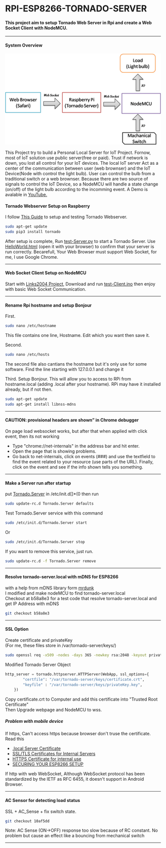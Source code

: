 # RPI-ESP8266-TORNADO-SERVER
   
#### This project aim to setup Tornado Web Server in Rpi and create a Web Socket Client with NodeMCU.
---

#### System Overview
<img src="https://github.com/Project-MAR/RPI-ESP8266-TORNADO-SERVER/blob/master/img/systemOverview.png" width="600">

This Project try to build a Personal Local Server for IoT Project. Fornow, most of IoT solution use public server(free or paid). Trust if network is down, you lost all control for your IoT devices. The local IoT server Act as a center of the communication between user (web brownser) and the IoT Device(Node with control the light bulb). User can control the bulb from a traditional switch or a web brownser. Because there are two source of signals to control the IoT Device, so a NodeMCU will handle a state change (on/off) of the light bulb according to the incomming event. A Demo is avalable in [YouTube.](https://www.youtube.com/watch?v=OhDF2fYqwgc)


#### Tornado Webserver Setup on Raspberry

I follow [This Guide](https://developer.mbed.org/cookbook/Websockets-Server) to setup and testing Tornado Webserver.
```sh
sudo apt-get update
sudo pip3 install tornado
```
After setup is complete, Run [test-Server.py](https://github.com/Project-MAR/RPI-ESP8266-TORNADO-SERVER/blob/master/test-Server.py) to start a Tornado Server. Use [HelloWorld.html](https://github.com/Project-MAR/RPI-ESP8266-TORNADO-SERVER/blob/master/HelloWorld.html) (open it with your browser) to confirm that your server is run correctly. Becarefull, Your Web Browser must support Web Socket, for me, I use Google Chrome.

---
#### Web Socket Client Setup on NodeMCU

Start with [Links2004 Project](https://github.com/Links2004/arduinoWebSockets), Download and run [test-Client.ino](https://github.com/Project-MAR/RPI-ESP8266-TORNADO-SERVER/blob/master/test-Client.ino) then enjoy with basic Web Socket Communication.

---

#### Rename Rpi hostname and setup Bonjour

First.
```sh
sudo nano /etc/hostname
```
This file contains one line, Hostname. Edit which you want then save it.

Second.
```sh
sudo nano /etc/hosts
```
The second file also cantians the hostname but it's only use for some software. Find the line starting with 127.0.0.1 and change it

Third.
Setup Bonjour. This will allow you to access to RPi from hostname.local (adding .local after your hostname). RPi may have it installed already, but if not then.
```sh
sudo apt-get update
sudo apt-get install libnss-mdns
```

---

#### CAUTION: provisional headers are shown” in Chrome debugger
On page load websocket works, but after that when applied with click event, then its not working     
 - Type "chrome://net-internals" in the address bar and hit enter.
 - Open the page that is showing problems.
 - Go back to net-internals, click on events (###) and use the textfield to find the event related to your resource (use parts of the URL).
Finally, click on the event and see if the info shown tells you something.   

---

#### Make a Server run after startup

put [Tornado.Server](https://github.com/Project-MAR/RPI-ESP8266-TORNADO-SERVER/blob/master/Tornado.Server) in /etc/init.d[]*(0
then run
```sh
sudo update-rc.d Tornado.Server defaults
```
Test Tornado.Server service with this command
```sh
sudo /etc/init.d/Tornado.Server start
```
Or
```sh
sudo /etc/init.d/Tornado.Server stop

```
If you want to remove this service, just run.

```sh
sudo update-rc.d -f Tornado.Server remove
```
---

#### Resolve tornado-server.local with mDNS for ESP8266
with a help from mDNS library form [mrdunk](https://github.com/mrdunk/esp8266_mdns)   
I modified and make nodeMCU to find tornado-server.local   
Checkout at b58a8e3 for a test code that resolve tornado-server.local and get IP Address with mDNS   
```sh
git checkout b58a8e3
```
---

#### SSL Option
Create certificate and privateKey   
(For me, these files store in /var/tornado-server/keys/)   
```sh
sudo openssl req -x509 -nodes -days 365 -newkey rsa:2048 -keyout privateKey.key -out certificate.crt
```

Modified Tornado Server Object

```python
http_server = tornado.httpserver.HTTPServer(WebApp, ssl_options={
        "certfile": "/var/tornado-server/keys/certificate.crt",
        "keyfile" : "/var/tornado-server/keys/privateKey.key",
    })
```

Copy certificate.crt to Computer and add this certificate into "Trusted Root Certificate"   
Then Upgrade webpage and NodeMCU to wss.   
   
##### Problem with mobile device
If https, Can't access https because browser don't truse the certificate.   
Read this   
   - [.local Server Certificate](https://www.w3.org/wiki/images/3/37/2016.w3c.breakout_session.dot-local-server-cert.p.pdf)
   - [SSL/TLS Certificates for Internal Servers](https://www.globalsign.com/en/blog/certificates-for-internal-servers/)
   - [HTTPS Certificate for internal use](http://stackoverflow.com/questions/616055/https-certificate-for-internal-use)
   - [SECURING YOUR ESP8266 SETUP](http://www.esp8266.com/viewtopic.php?f=6&t=2439)

If http with web WebSocket, Although WebSocket protocol has been standardized by the IETF as RFC 6455, it doesn't support in Android Browser.

---

#### AC Sensor for detecting load status   
SSL + AC_Sense + fix switch state.   
```sh
git checkout 10af5dd
```
Note: AC Sense (ON->OFF) response too slow because of RC constant. No problem but cause an effect like a bouncing from mechanical switch

---

